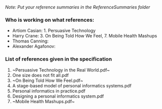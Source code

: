 *Note: Put your reference summaries in the ReferenceSummaries folder*

### Who is working on what references: <br>
  - Artiom Casian: 1. Persuasive Technology <br>
  - Harry Crane: 3. On Being Told How We Feel, 7. Mobile Health Mashups  <br>
  - Thomas Canning: <br>
  - Alexander Agafonov: <br>

### List of references given in the specification ### 
  1. ~Persuasive Technology in the Real World.pdf~
  2. One size does not fit all.pdf
  3. ~On Being Told How We Feel.pdf~
  4. A stage-based model of personal informatics systems.pdf
  5. Personal informatics in practice.pdf
  6. Designing a personal informatics system.pdf
  7. ~Mobile Health Mashups.pdf~

